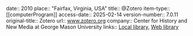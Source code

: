 date:: 2010
place:: "Fairfax, Virginia, USA"
title:: @Zotero
item-type:: [[computerProgram]]
access-date:: 2025-02-14
version-number:: 7.0.11
original-title:: Zotero
url:: www.zotero.org
company:: Center for History and New Media at George Mason University
links:: [Local library](zotero://select/library/items/YCVXP5ZS), [Web library](https://www.zotero.org/users/15862703/items/YCVXP5ZS)
